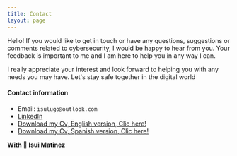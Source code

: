 ```yaml
---
title: Contact
layout: page
---
```

Hello! If you would like to get in touch or have any questions, suggestions or comments related to cybersecurity, I would be happy to hear from you. Your feedback is important to me and I am here to help you in any way I can.  

​I really appreciate your interest and look forward to helping you with any needs you may have. Let's stay safe together in the digital world  
#### Contact information
- Email: `isulugo@outlook.com` 
- [LinkedIn](https://www.linkedin.com/in/isui-lugo-martinez/)
- [Download my Cv, English version, Clic here!](/documents/CV-SAUL-LUGO-M-ENGLISH.pdf)
- [Download my Cv, Spanish version, Clic here!](/documents/CV-SAUL-LUGO-M.pdf)

**With 💙 Isui Matinez**











<!-- 
You can always contact the creator of this theme via [Twitter](https://twitter.com/_SupunKavinda).

If you need help with Jekyll, ask questions on [Jekyll Talk](https://talk.jekyllrb.com/).

(Change this by editing `contact.md` file)
-->
